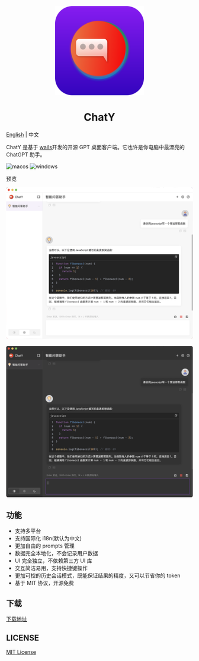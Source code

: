 <div align="center">
  <img src="./images/chaty-logo.svg" style="width: 240px" alt="banner" />
  <h1>ChatY</h1>
</div>

[English](README.md) | 中文

ChatY 是基于 [wails](https://github.com/wailsapp/wails)开发的开源 GPT 桌面客户端。它也许是你电脑中最漂亮的 ChatGPT 助手。

![macos](https://img.shields.io/badge/-macOS-black?style=flat-square&logo=apple&logoColor=white)
![windows](https://img.shields.io/badge/-Windows-blue?style=flat-square&logo=windows&logoColor=white)

预览

![chaty-light](images/chaty-1-light.png)  
<br/>
![chaty-dark](images/chaty-1-dark.png)

## 功能

- 支持多平台
- 支持国际化 i18n(默认为中文)
- 更加自由的 prompts 管理
- 数据完全本地化，不会记录用户数据
- UI 完全独立，不依赖第三方 UI 库
- 交互简洁易用，支持快捷键操作
- 更加可控的历史会话模式，既能保证结果的精度，又可以节省你的 token
- 基于 MIT 协议，开源免费

## 下载

[下载地址](https://github.com/CiroLee/ChatY/releases)

## LICENSE

[MIT License](https://github.com/CiroLee/ChatY/blob/main/LICENSE)
